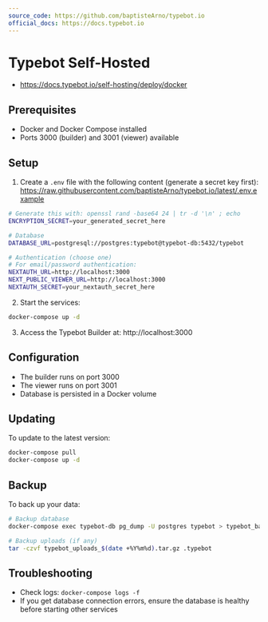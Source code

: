 ```yaml
---
source_code: https://github.com/baptisteArno/typebot.io
official_docs: https://docs.typebot.io
---
```


# Typebot Self-Hosted

* https://docs.typebot.io/self-hosting/deploy/docker

## Prerequisites

- Docker and Docker Compose installed
- Ports 3000 (builder) and 3001 (viewer) available

## Setup

1. Create a `.env` file with the following content (generate a secret key first): https://raw.githubusercontent.com/baptisteArno/typebot.io/latest/.env.example

```bash
# Generate this with: openssl rand -base64 24 | tr -d '\n' ; echo
ENCRYPTION_SECRET=your_generated_secret_here

# Database
DATABASE_URL=postgresql://postgres:typebot@typebot-db:5432/typebot

# Authentication (choose one)
# For email/password authentication:
NEXTAUTH_URL=http://localhost:3000
NEXT_PUBLIC_VIEWER_URL=http://localhost:3000
NEXTAUTH_SECRET=your_nextauth_secret_here
```

2. Start the services:

```bash
docker-compose up -d
```

3. Access the Typebot Builder at: http://localhost:3000

## Configuration
- The builder runs on port 3000
- The viewer runs on port 3001
- Database is persisted in a Docker volume

## Updating
To update to the latest version:
```bash
docker-compose pull
docker-compose up -d
```

## Backup
To back up your data:
```bash
# Backup database
docker-compose exec typebot-db pg_dump -U postgres typebot > typebot_backup_$(date +%Y%m%d).sql

# Backup uploads (if any)
tar -czvf typebot_uploads_$(date +%Y%m%d).tar.gz .typebot
```

## Troubleshooting
- Check logs: `docker-compose logs -f`
- If you get database connection errors, ensure the database is healthy before starting other services